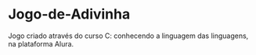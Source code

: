 # Jogo-de-Adivinha

Jogo criado através do curso C: conhecendo a linguagem das linguagens, na plataforma Alura.